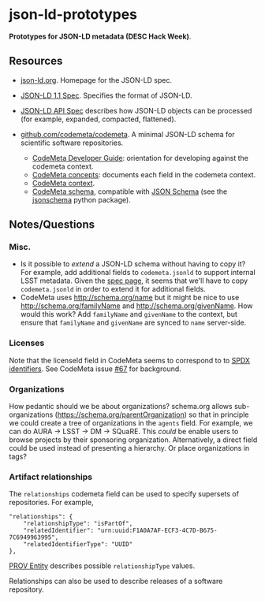 # json-ld-prototypes

**Prototypes for JSON-LD metadata (DESC Hack Week)**.

## Resources

- [json-ld.org](http://json-ld.org). Homepage for the JSON-LD spec.
- [JSON-LD 1.1 Spec](http://json-ld.org/spec/latest/json-ld/). Specifies the format of JSON-LD.
- [JSON-LD API Spec](https://www.w3.org/TR/json-ld-api/) describes how JSON-LD objects can be processed (for example, expanded, compacted, flattened).
- [github.com/codemeta/codemeta](https://github.com/codemeta/codemeta). A minimal JSON-LD schema for scientific software repositories.

  - [CodeMeta Developer Guide](https://github.com/codemeta/codemeta/blob/master/developer-guide.md): orientation for developing against the codemeta context.
  - [CodeMeta concepts](https://github.com/codemeta/codemeta/blob/master/codemeta-concepts.md): documents each field in the codemeta context.
  - [CodeMeta context](https://github.com/codemeta/codemeta/blob/master/codemeta.jsonld).
  - [CodeMeta schema](https://github.com/codemeta/codemeta/blob/master/codemeta-json-schema.json), compatible with [JSON Schema](http://json-schema.org) (see the [jsonschema](https://github.com/Julian/jsonschema) python package).

## Notes/Questions

### Misc.

- Is it possible to *extend* a JSON-LD schema without having to copy it? For example, add additional fields to `codemeta.jsonld` to support internal LSST metadata. Given the [spec page](http://json-ld.org/spec/latest/json-ld/#the-context), it seems that we'll have to copy `codemeta.jsonld` in order to extend it for additional fields.
- CodeMeta uses http://schema.org/name but it might be nice to use http://schema.org/familyName and http://schema.org/givenName. How would this work? Add `familyName` and `givenName` to the context, but ensure that `familyName` and `givenName` are synced to `name` server-side.

### Licenses

Note that the licenseId field in CodeMeta seems to correspond to to [SPDX identifiers](https://spdx.org/licenses/).
See CodeMeta issue [#67](https://github.com/codemeta/codemeta/issues/67) for background.

### Organizations

How pedantic should we be about organizations? schema.org allows sub-organizations (https://schema.org/parentOrganization) so that in principle we could create a tree of organizations in the `agents` field. For example, we can do AURA -> LSST -> DM -> SQuaRE. This *could* be enable users to browse projects by their sponsoring organization. Alternatively, a direct field could be used instead of presenting a hierarchy. Or place organizations in tags?

### Artifact relationships

The `relationships` codemeta field can be used to specify supersets of repositories. For example,

```
"relationships": {
    "relationshipType": "isPartOf",
    "relatedIdentifier": "urn:uuid:F1A0A7AF-ECF3-4C7D-B675-7C6949963995",
    "relatedIdentifierType": "UUID"
},
```

[PROV Entity](http://www.w3.org/TR/prov-o/#Entity) describes possible `relationshipType` values.

Relationships can also be used to describe releases of a software repository.
